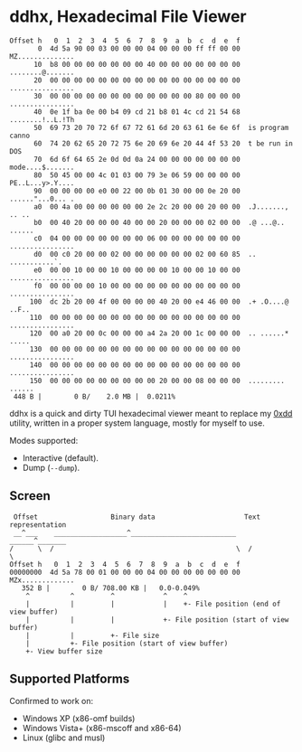 # ddhx, Hexadecimal File Viewer

```text
Offset h   0  1  2  3  4  5  6  7  8  9  a  b  c  d  e  f
       0  4d 5a 90 00 03 00 00 00 04 00 00 00 ff ff 00 00  MZ..............
      10  b8 00 00 00 00 00 00 00 40 00 00 00 00 00 00 00  ........@.......
      20  00 00 00 00 00 00 00 00 00 00 00 00 00 00 00 00  ................
      30  00 00 00 00 00 00 00 00 00 00 00 00 80 00 00 00  ................
      40  0e 1f ba 0e 00 b4 09 cd 21 b8 01 4c cd 21 54 68  ........!..L.!Th
      50  69 73 20 70 72 6f 67 72 61 6d 20 63 61 6e 6e 6f  is program canno
      60  74 20 62 65 20 72 75 6e 20 69 6e 20 44 4f 53 20  t be run in DOS
      70  6d 6f 64 65 2e 0d 0d 0a 24 00 00 00 00 00 00 00  mode....$.......
      80  50 45 00 00 4c 01 03 00 79 3e 06 59 00 00 00 00  PE..L...y>.Y....
      90  00 00 00 00 e0 00 22 00 0b 01 30 00 00 0e 20 00  ......"...0... .
      a0  00 4a 00 00 00 00 00 00 2e 2c 20 00 00 20 00 00  .J......., .. ..
      b0  00 40 20 00 00 00 40 00 00 20 00 00 00 02 00 00  .@ ...@.. ......
      c0  04 00 00 00 00 00 00 00 06 00 00 00 00 00 00 00  ................
      d0  00 c0 20 00 00 02 00 00 00 00 00 00 02 00 60 85  .. ...........`.
      e0  00 00 10 00 00 10 00 00 00 00 10 00 00 10 00 00  ................
      f0  00 00 00 00 10 00 00 00 00 00 00 00 00 00 00 00  ................
     100  dc 2b 20 00 4f 00 00 00 00 40 20 00 e4 46 00 00  .+ .O....@ ..F..
     110  00 00 00 00 00 00 00 00 00 00 00 00 00 00 00 00  ................
     120  00 a0 20 00 0c 00 00 00 a4 2a 20 00 1c 00 00 00  .. ......* .....
     130  00 00 00 00 00 00 00 00 00 00 00 00 00 00 00 00  ................
     140  00 00 00 00 00 00 00 00 00 00 00 00 00 00 00 00  ................
     150  00 00 00 00 00 00 00 00 00 20 00 00 08 00 00 00  ......... ......
 448 B |        0 B/    2.0 MB |  0.0211%
```

ddhx is a quick and dirty TUI hexadecimal viewer meant to replace my
[0xdd](https://github.com/dd86k/0xdd) utility, written in a proper system
language, mostly for myself to use.

Modes supported:
- Interactive (default).
- Dump (`--dump`).

## Screen

```text
 Offset                  Binary data                      Text representation
 __^___    __________________^__________________________    ______^_______
/      \  /                                             \  /              \
Offset h   0  1  2  3  4  5  6  7  8  9  a  b  c  d  e  f
00000000  4d 5a 78 00 01 00 00 00 04 00 00 00 00 00 00 00  MZx.............
   352 B |        0 B/ 708.00 KB |   0.0-0.049%
    ^          ^         ^            ^    ^
    |          |         |            |    +- File position (end of view buffer)
    |          |         |            +- File position (start of view buffer)
    |          |         +- File size
    |          +- File position (start of view buffer)
    +- View buffer size
```

## Supported Platforms

Confirmed to work on:
- Windows XP (x86-omf builds)
- Windows Vista+ (x86-mscoff and x86-64)
- Linux (glibc and musl)